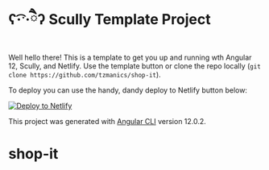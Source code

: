 # ʕ·͡ˑ·ཻʔ Scully Template Project

Well hello there! This is a template to get you up and running wth Angular 12, Scully, and Netlify. Use the template button or clone the repo locally (`git clone https://github.com/tzmanics/shop-it`).

To deploy you can use the handy, dandy deploy to Netlify button below:

[![Deploy to Netlify](https://www.netlify.com/img/deploy/button.svg)](https://app.netlify.com/start/deploy?repository=https://github.com/tzmanics/shop-it&utm_source=github&utm_medium=scully-template-tzm&utm_campaign=devex)

This project was generated with [Angular CLI](https://github.com/angular/angular-cli) version 12.0.2.
# shop-it

